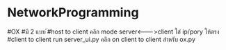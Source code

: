 # NetworkProgramming
#OX
#มี 2 แบบ
้#host to client
คลิก mode server<--->client
ใส่ ip/pory ให้ตรง
#client to client
run server_ui.py
คลิก on client to client สำหรับ ox.py 
